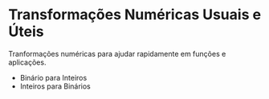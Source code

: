 
# Transformações Numéricas Usuais e Úteis

Tranformações numéricas para ajudar rapidamente em funções e aplicações.

- Binário para Inteiros
- Inteiros para Binários
